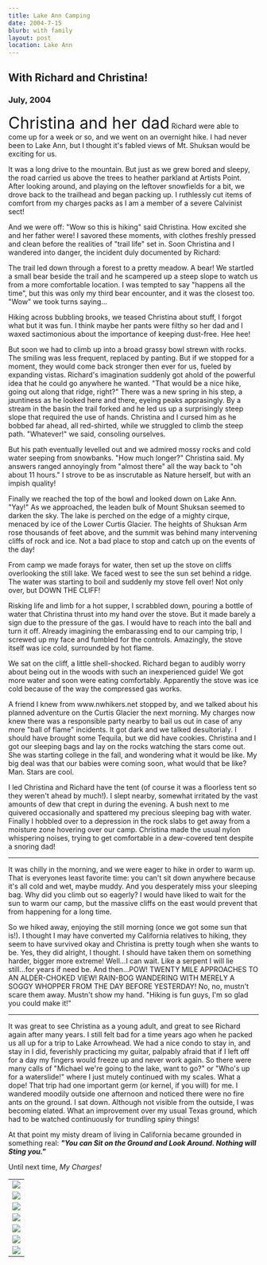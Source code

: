 ```yaml
---
title: Lake Ann Camping
date: 2004-7-15
blurb: with family
layout: post
location: Lake Ann
---
```


<h2>With Richard and Christina!</h2>
<h3>July, 2004</h3>

<p>
<font size=+3>Christina and her dad</font> Richard were able to come up for a week or so, and we went
on an overnight hike. I had never been to Lake Ann, but I thought it's fabled
views of Mt. Shuksan would be exciting for us.
</p>
<p>
It was a long drive to the mountain. But just as we grew bored and sleepy, the
road carried us above the trees to heather parkland at Artists Point. After looking
around, and playing on the leftover snowfields for a bit, we drove back to the 
trailhead and began packing up. I ruthlessly cut items of comfort from my 
charges packs as I am a member of a severe Calvinist sect!
</p>
<p>
And we were off: "Wow so this is hiking" said Christina. How excited she and her
father were! I savored these moments, with clothes freshly pressed and clean before
the realities of "trail life" set in. Soon Christina and I wandered into danger,
the incident duly documented by Richard:
</p>
<p>
The trail led down through a forest to a pretty meadow. A bear! We startled a
small bear beside the trail and he scampered up a steep slope to watch us from a
more comfortable location. I was tempted to say "happens all the time", but this
was only my third bear encounter, and it was the closest too. "Wow" we took turns
saying...
</p>
<p>
Hiking across bubbling brooks, we teased Christina about stuff, I forgot what but
it was fun. I think maybe her pants were filthy so her dad and I waxed
sactimonious about the importance of keeping dust-free. Hee hee!
</p>
<p>
But soon we had to climb up into a broad grassy bowl strewn with rocks. The smiling
was less frequent, replaced by panting. But if we stopped for a moment, they would
come back stronger then ever for us, fueled by expanding vistas. Richard's
imagination suddenly got ahold of the powerful idea that he could go anywhere
he wanted. "That would be a nice hike, going out along that ridge, right?"
There was a new spring in his step, a jauntiness as he looked here and there,
eyeing peaks apprasingly. By a stream in the basin the trail forked and he
led us up a surprisingly steep slope that required the use of hands. Christina
and I cursed him as he bobbed far ahead, all red-shirted, while we struggled to
climb the steep path. "Whatever!" we said, consoling ourselves. 
</p>
<p>
But his path eventually levelled out and we admired mossy rocks and cold
water seeping from snowbanks. "How much longer?" Christina said. My answers
ranged annoyingly from "almost there" all the way back to "oh about 11 hours."
I strove to be as inscrutable as Nature herself, but with an impish quality!
</p>
<p>
Finally we reached the top of the bowl and looked down on Lake Ann. "Yay!"
As we approached, the leaden bulk of Mount Shuksan seemed to darken the sky.
The lake is perched on the edge of a mighty cirque, menaced by ice
of the Lower Curtis Glacier.  The heights of Shuksan Arm rose thousands of
feet above, and the summit was behind many intervening cliffs of rock and ice.
Not a bad place to stop and catch up on the events of the day!
</p>
<p>
From camp we made forays for water, then set up the stove on cliffs overlooking
the still lake. We faced west to see the sun set behind a ridge. The water
was starting to boil and suddenly my stove fell over! Not only over, but
DOWN THE CLIFF!
</p>
<p>
Risking life and limb for a hot supper, I scrabbled down, pouring a bottle of
water that Christina thrust into my hand over the stove. But it made
barely a sign due to the pressure of the gas. I would have to reach into the
ball and turn it off. Already imagining the embarassing end to our 
camping trip, I screwed up my face and fumbled for the controls. Amazingly,
the stove itself was ice cold, surrounded by hot flame. 
</p>
<p>
We sat on the cliff, a little shell-shocked. Richard began to audibly worry about
being out in the woods with such an inexperienced guide! We got more water
and soon were eating comfortably. Apparently the stove was ice cold because of
the way the compressed gas works. 
</p>
<p>
A friend I knew from www.nwhikers.net stopped by, and we talked about his
planned adventure on the Curtis Glacier the next morning. My charges now knew there
was a responsible party nearby to bail us out in case of any more "ball of flame"
incidents. It got dark and we talked desultorialy. I should have brought some
Tequila, but we did have cookies. Christina and I got our sleeping bags and lay
on the rocks watching the stars come out. She was starting college in the fall,
and wondering what it would be like. My big deal was that our babies were coming
soon, what would that be like? Man. Stars are cool.
</p>
<p>
I led Christina and Richard have the tent (of course it was a floorless
tent so they weren't ahead by much!). I slept nearby, somewhat irritated by the
vast amounts of dew that crept in during the evening. A bush next to me quivered
occasionally and spattered my precious sleeping bag with water. Finally I hobbled
over to a depression in the rock slabs to get away from a moisture zone hovering
over our camp. Christina made the usual nylon whispering noises, trying to get
comfortable in a dew-covered tent despite a snoring dad!
</p>
<p>
<hr>
</p>
<p>
It was chilly in the morning, and we were eager to hike in order to warm up.
That is everyones least favorite time: you can't sit down anywhere because it's all
cold and wet, maybe muddy. And you desperately miss your sleeping bag. Why did you
climb out so eagerly? I would have liked to wait for the sun to warm our camp, but 
the massive cliffs on the east would prevent that from happening for a long time.
</p>
<p>
So we hiked away, enjoying the still morning (once we got some sun that is!).
I thought I may have converted my California relatives to hiking, they seem to
have survived okay and Christina is pretty tough when she wants to be. Yes,
they did alright, I thought. I should have taken them on something harder, bigger
more extreme! Well...I can wait. Like a serpent I will lie still...for years
if need be. And then...POW! TWENTY MILE APPROACHES TO AN ALDER-CHOKED VIEW!
RAIN-BOG WANDERING WITH MERELY A SOGGY WHOPPER FROM THE DAY BEFORE YESTERDAY!
No, no, mustn't scare them away. Mustn't show my hand. "Hiking is fun guys, I'm
so glad you could make it!"
</p>
<p>
<hr>
</p>
<p>
It was great to see Christina as a young adult, and great to see Richard again
after many years. I still felt bad for a time years ago when he packed us all up
for a trip to Lake Arrowhead. We had a nice condo to stay in, and stay in I did,
feverishly practicing my guitar, palpably afraid that if I left off for a day
my fingers would freeze up and never work again. So there were many calls of
"Michael we're going to the lake, want to go?" or "Who's up for a waterslide!"
where I just mutely continued with my scales. What a dope! That trip had
one important germ (or kernel, if you will) for me. I wandered moodily outside
one afternoon and noticed there were no fire ants on the ground. I sat down.
Although not visible from the outside, I was becoming elated. What an improvement
over my usual Texas ground, which had to be watched continuously for trundling
spiny things! 
</p>
<p>
At that point my misty dream of living in California became
grounded in something real: <b><i>"You can Sit on the Ground and Look Around. Nothing
will Sting you."</i></b> 
</p>
<p>
Until next time, <i>My Charges!</i>
</p>

<table>
<tr><td>
<a href="images/articles/trips/2004/allthree.jpg"><img src="images/articles/trips/2004/allthree.jpg"></a><br>
<i></i>
</td></tr>
<tr><td>
<a href="images/articles/trips/2004/blastbad.jpg"><img src="images/articles/trips/2004/blastbad.jpg"></a><br>
<i></i>
</td></tr>
<tr><td>
<a href="images/articles/trips/2004/walkingin.jpg"><img src="images/articles/trips/2004/walkingin.jpg"></a><br>
<i></i>
</td></tr>
<tr><td>
<a href="images/articles/trips/2004/reachbasin.jpg"><img src="images/articles/trips/2004/reachbasin.jpg"></a><br>
<i></i>
</td></tr>
<tr><td>
<a href="images/articles/trips/2004/atlake.jpg"><img src="images/articles/trips/2004/atlake.jpg"></a><br>
<i></i>
</td></tr>
<tr><td>
<a href="images/articles/trips/2004/readingtime.jpg"><img src="images/articles/trips/2004/readingtime.jpg"></a><br>
<i></i>
</td></tr>
<tr><td>
<a href="images/articles/trips/2004/bakerview.jpg"><img src="images/articles/trips/2004/bakerview.jpg"></a><br>
<i></i>
</td></tr>
</table>

